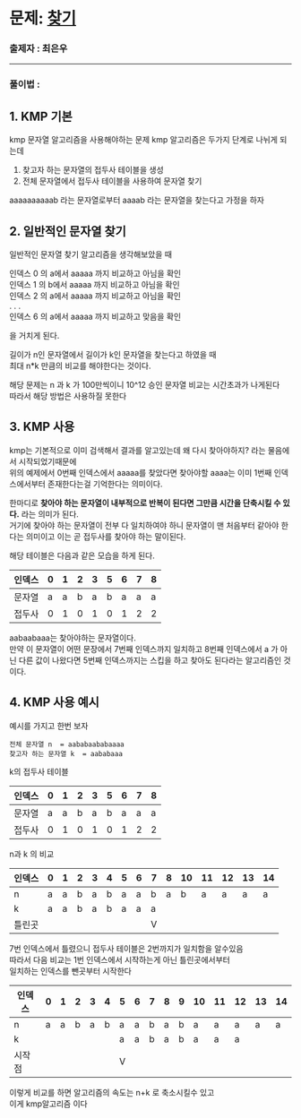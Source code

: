 # 문제: [찾기][link]

[link]: https://www.acmicpc.net/problem/1786

### 출제자 : 최은우

---
### 풀이법 : 

## 1. KMP 기본

kmp 문자열 알고리즘을 사용해야하는 문제
kmp 알고리즘은 두가지 단계로 나뉘게 되는데

1. 찾고자 하는 문자열의 접두사 테이블을 생성
2. 전체 문자열에서 접두사 테이블을 사용하여 문자열 찾기


aaaaaaaaaab 라는 문자열로부터 aaaab 라는 문자열을 찾는다고 가정을 하자

## 2. 일반적인 문자열 찾기

일반적인 문자열 찾기 알고리즘을 생각해보았을 때 

인덱스 0 의 a에서 aaaaa 까지 비교하고 아님을 확인  
인덱스 1 의 b에서 aaaaa 까지 비교하고 아님을 확인  
인덱스 2 의 a에서 aaaaa 까지 비교하고 아님을 확인  
. . .   
인덱스 6 의 a에서 aaaaa 까지 비교하고 맞음을 확인  

을 거치게 된다.

길이가 n인 문자열에서 길이가 k인 문자열을 찾는다고 하였을 때  
최대 n*k 만큼의 비교를 해야한다는 것이다.

해당 문제는 n 과 k 가 100만씩이니 10^12 승인 문자열 비교는 시간초과가 나게된다  
따라서 해당 방법은 사용하질 못한다

## 3. KMP 사용

kmp는 기본적으로 이미 검색해서 결과를 알고있는데 왜 다시 찾아야하지? 라는 물음에서 시작되었기때문에  
위의 예제에서 0번째 인덱스에서 aaaaa를 찾았다면 찾아야할 aaaa는 이미 1번째 인덱스에서부터 존재한다는걸 기억한다는 의미이다.

한마디로 **찾아야 하는 문자열이 내부적으로 반복이 된다면 그만큼 시간을 단축시킬 수 있다.**  라는 의미가 된다.  
거기에 찾아야 하는 문자열이 전부 다 일치하여야 하니 문자열이 맨 처음부터 같아야 한다는 의미이고 이는 곧 접두사를 찾아야 하는 말이된다.

해당 테이블은 다음과 같은 모습을 하게 된다.

|인덱스 | 0 | 1 | 2 | 3 | 5 | 6 | 7 | 8 |
|------ |---|---|---|---|---|---|---|---|
|문자열 | a | a | b | a | b | a | a | a |
|접두사 | 0 | 1 | 0 | 1 | 0 | 1 | 2 | 2 |


aabaabaaa는 찾아야하는 문자열이다.  
만약 이 문자열이 어떤 문장에서 7번째 인덱스까지 일치하고 8번째 인덱스에서 a 가 아닌 다른 값이 나왔다면
5번째 인덱스까지는 스킵을 하고 찾아도 된다라는 알고리즘인 것이다.

## 4. KMP 사용 예시

예시를 가지고 한번 보자

``````
전체 문자열 n  = aababaababaaaa
찾고자 하는 문자열 k  = aababaaa  
``````

k의 접두사 테이블

|인덱스 | 0 | 1 | 2 | 3 | 5 | 6 | 7 | 8 |
|------ |---|---|---|---|---|---|---|---|
|문자열 | a | a | b | a | b | a | a | a |
|접두사 | 0 | 1 | 0 | 1 | 0 | 1 | 2 | 2 |


n과 k 의 비교

|인덱스 | 0 | 1 | 2 | 3 | 4 | 5 | 6 | 7 | 8 | 10 | 11 | 12 | 13 | 14 |
|------ |---|---|---|---|---|---|---|---|---|--- | ---| ---| ---| ---|
|   n   | a | a | b | a | b | a | a | b | a | b  |  a |  a |  a |  a |
|   k   | a | a | b | a | b | a | a | a |   |    |    |    |    |    |
|틀린곳 |   |   |   |   |   |   |   | V |   |    |    |    |    |    |

7번 인덱스에서 틀렸으니 접두사 테이블은 2번까지가 일치함을 알수있음  
따라서 다음 비교는 1번 인덱스에서 시작하는게 아닌 틀린곳에서부터  
일치하는 인덱스를 뺀곳부터 시작한다


|인덱스 | 0 | 1 | 2 | 3 | 4 | 5 | 6 | 7 | 8 | 9 | 10 | 11 | 12 | 13 | 14 | 
|------ |---|---|---|---|---|---|---|---|---|---|--- | ---| ---| ---| ---| 
|   n   | a | a | b | a | b | a | a | b | a | b |  a |  a |  a |  a |  a |
|   k   |   |   |   |   |   | a | a | b | a | b |  a |  a |  a |    |    | 
|시작점 |   |   |   |   |   | V |   |   |   |   |    |    |    |    |    | 

이렇게 비교를 하면 알고리즘의 속도는 n+k 로 축소시킬수 있고  
이게 kmp알고리즘 이다